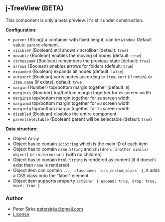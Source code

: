 ## j-TreeView (BETA)

This component is only a beta preview. It's still under construction.

__Configuration__:

- `parent` {String} a container with fixed height, can be `window`. Default value: `parent` element.
- `visibleY` {Boolean} still shows `Y` scrollbar (default: `true`)
- `movable` {Boolean} enables the moving of nodes (default: `true`)
- `cachexpand` {Boolean} remembers the previous state (default: `true`)
- `arrows` {Boolean} enables arrows for folders (default: `true`)
- `expanded` {Boolean} expands all nodes (default: `false`)
- `autosort` {Boolean} sorts nodes according to `item.sort` (if exists) or `item.name` (if exists), default: `true`
- `margin` {Number} top/bottom margin together (default: `0`)
- `marginxs` {Number} top/bottom margin together for `xs` screen width
- `marginsm` top/bottom margin together for `sm` screen width
- `marginmd` top/bottom margin together for `md` screen width
- `marginlg` top/bottom margin together for `lg` screen width
- `disabled` {Boolean} disables the entire component
- `parentselectable` {Boolean} parent will be selectable (default: `true`)

__Data structure__:

- Object Array
- Object has to contain `id:String` which is the main ID of each item
- Object has to contain `name:String` and `children:[another similar object]` or `children:null` (with no children)
- Object has to contain `html:String` is rendered as content (if it doesn't exist then `name` is rendered)
- Object item can contain `..., classname: 'css_custom_class' }`, it adds a CSS class onto the "label" element
- Object item supports property `actions: { expand: true, drop: true, move: true }`

### Author

- Peter Širka <petersirka@gmail.com>
- [License](https://www.totaljs.com/license/)